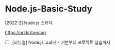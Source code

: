 # Node.js-Basic-Study
[2022-2] Node js 스터디

https://url.kr/bvwluq

- [ ] [리뉴얼] Node.js 교과서 - 기본부터 프로젝트 실습까지
